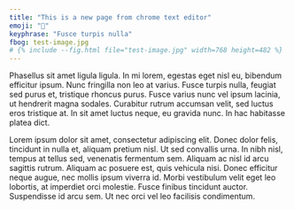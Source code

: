 ```yaml
---
title: "This is a new page from chrome text editor"
emoji: "🍕"
keyphrase: "Fusce turpis nulla"
fbog: test-image.jpg
# {% include --fig.html file="test-image.jpg" width=768 height=482 %}
---
```


Phasellus sit amet ligula ligula. In mi lorem, egestas eget nisl eu, bibendum efficitur ipsum. Nunc fringilla non leo at varius. Fusce turpis nulla, feugiat sed purus et, tristique rhoncus purus. Fusce varius nunc vel ipsum lacinia, ut hendrerit magna sodales. Curabitur rutrum accumsan velit, sed luctus eros tristique at.<!--more--> In sit amet luctus neque, eu gravida nunc. In hac habitasse platea dict.

Lorem ipsum dolor sit amet, consectetur adipiscing elit. Donec dolor felis, tincidunt in nulla et, aliquam pretium nisl. Ut sed convallis urna. In nibh nisl, tempus at tellus sed, venenatis fermentum sem. Aliquam ac nisl id arcu sagittis rutrum. Aliquam ac posuere est, quis vehicula nisi. Donec efficitur neque augue, nec mollis ipsum viverra id. Morbi vestibulum velit eget leo lobortis, at imperdiet orci molestie. Fusce finibus tincidunt auctor. Suspendisse id arcu sem. Ut nec orci vel leo facilisis condimentum.
